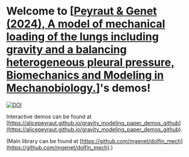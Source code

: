 # Welcome to [[Peyraut & Genet (2024), A model of mechanical loading of the lungs including gravity and a balancing heterogeneous pleural pressure, Biomechanics and Modeling in Mechanobiology.](https://doi.org/10.1007/s10237-024-01876-w)]'s demos!


[![DOI](https://zenodo.org/badge/DOI/10.5281/zenodo.10535004.svg)](https://doi.org/10.5281/zenodo.10535004)


Interactive demos can be found at [https://alicepeyraut.github.io/gravity_modeling_paper_demos_github](https://alicepeyraut.github.io/gravity_modeling_paper_demos_github).

(Main library can be found at [https://github.com/mgenet/dolfin_mech](https://github.com/mgenet/dolfin_mech).)
